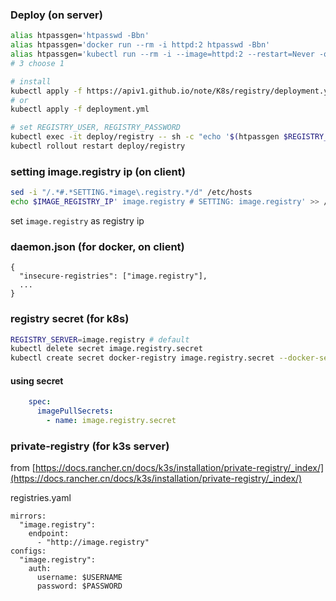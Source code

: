 ### Deploy (on server)

```bash
alias htpassgen='htpasswd -Bbn'
alias htpassgen='docker run --rm -i httpd:2 htpasswd -Bbn'
alias htpassgen='kubectl run --rm -i --image=httpd:2 --restart=Never -q htpasswd -- htpasswd -Bbn'
# 3 choose 1

# install
kubectl apply -f https://apiv1.github.io/note/K8s/registry/deployment.yml # optional
# or
kubectl apply -f deployment.yml

# set REGISTRY_USER, REGISTRY_PASSWORD
kubectl exec -it deploy/registry -- sh -c "echo '$(htpassgen $REGISTRY_USERNAME $REGISTRY_PASSWORD)' > /auth/htpasswd"
kubectl rollout restart deploy/registry
```

### setting image.registry ip (on client)
```bash
sed -i "/.*#.*SETTING.*image\.registry.*/d" /etc/hosts
echo $IMAGE_REGISTRY_IP' image.registry # SETTING: image.registry' >> /etc/hosts
```

set `image.registry` as registry ip

### daemon.json (for docker, on client)
```
{
  "insecure-registries": ["image.registry"],
  ...
}
```

### registry secret (for k8s)
```bash
REGISTRY_SERVER=image.registry # default
kubectl delete secret image.registry.secret
kubectl create secret docker-registry image.registry.secret --docker-server=$REGISTRY_SERVER --docker-username=$REGISTRY_USERNAME --docker-password=$REGISTRY_PASSWORD
```
#### using secret
```yaml
    spec:
      imagePullSecrets:
        - name: image.registry.secret
```

### private-registry (for k3s server)
from [https://docs.rancher.cn/docs/k3s/installation/private-registry/_index/](https://docs.rancher.cn/docs/k3s/installation/private-registry/_index/)<br>

registries.yaml
```
mirrors:
  "image.registry":
    endpoint:
      - "http://image.registry"
configs:
  "image.registry":
    auth:
      username: $USERNAME
      password: $PASSWORD
```